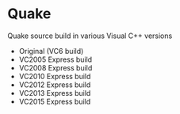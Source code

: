 # Quake
Quake source build in various Visual C++ versions
- Original (VC6 build)
- VC2005 Express build
- VC2008 Express build
- VC2010 Express build
- VC2012 Express build
- VC2013 Express build
- VC2015 Express build